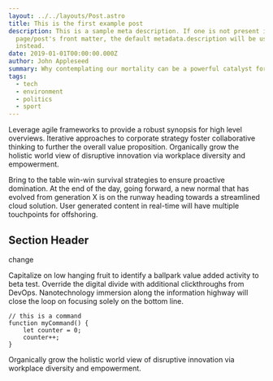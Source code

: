 ```yaml
---
layout: ../../layouts/Post.astro
title: This is the first example post
description: This is a sample meta description. If one is not present in your
  page/post's front matter, the default metadata.description will be used
  instead.
date: 2019-01-01T00:00:00.000Z
author: John Appleseed
summary: Why contemplating our mortality can be a powerful catalyst for change
tags:
  - tech
  - environment
  - politics
  - sport
---
```

Leverage agile frameworks to provide a robust synopsis for high level overviews. Iterative approaches to corporate strategy foster collaborative thinking to further the overall value proposition. Organically grow the holistic world view of disruptive innovation via workplace diversity and empowerment.

Bring to the table win-win survival strategies to ensure proactive domination. At the end of the day, going forward, a new normal that has evolved from generation X is on the runway heading towards a streamlined cloud solution. User generated content in real-time will have multiple touchpoints for offshoring.

## Section Header

c﻿hange

Capitalize on low hanging fruit to identify a ballpark value added activity to beta test. Override the digital divide with additional clickthroughs from DevOps. Nanotechnology immersion along the information highway will close the loop on focusing solely on the bottom line.

```
// this is a command
function myCommand() {
	let counter = 0;
	counter++;
}
```

Organically grow the holistic world view of disruptive innovation via workplace diversity and empowerment.